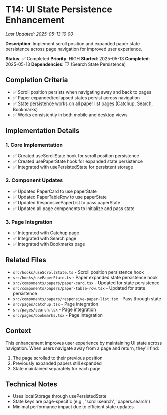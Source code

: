 # T14: UI State Persistence Enhancement
*Last Updated: 2025-05-13 10:00*

**Description**: Implement scroll position and expanded paper state persistence across page navigation for improved user experience.

**Status**: ✅ Completed
**Priority**: HIGH
**Started**: 2025-05-13
**Completed**: 2025-05-13
**Dependencies**: T7 (Search State Persistence)

## Completion Criteria
- ✅ Scroll position persists when navigating away and back to pages
- ✅ Paper expanded/collapsed states persist across navigation
- ✅ State persistence works on all paper list pages (Catchup, Search, Bookmarks)
- ✅ Works consistently in both mobile and desktop views

## Implementation Details

### 1. Core Implementation
- ✅ Created useScrollState hook for scroll position persistence
- ✅ Created usePaperState hook for expanded state persistence
- ✅ Integrated with usePersistedState for persistent storage

### 2. Component Updates
- ✅ Updated PaperCard to use paperState
- ✅ Updated PaperTableRow to use paperState
- ✅ Updated ResponsivePaperList to pass paperState
- ✅ Updated all page components to initialize and pass state

### 3. Page Integration
- ✅ Integrated with Catchup page
- ✅ Integrated with Search page
- ✅ Integrated with Bookmarks page

## Related Files
- `src/hooks/useScrollState.ts` - Scroll position persistence hook
- `src/hooks/usePaperState.ts` - Paper expanded state persistence hook
- `src/components/papers/paper-card.tsx` - Updated for state persistence
- `src/components/papers/paper-table-row.tsx` - Updated for state persistence
- `src/components/papers/responsive-paper-list.tsx` - Pass through state
- `src/pages/catchup.tsx` - Page integration
- `src/pages/search.tsx` - Page integration
- `src/pages/bookmarks.tsx` - Page integration

## Context
This enhancement improves user experience by maintaining UI state across navigation. When users navigate away from a page and return, they'll find:
1. The page scrolled to their previous position
2. Previously expanded papers still expanded
3. State maintained separately for each page

## Technical Notes
- Uses localStorage through usePersistedState
- State keys are page-specific (e.g., 'scroll.search', 'papers.search')
- Minimal performance impact due to efficient state updates